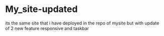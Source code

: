 # My_site-updated
its the same site that i have deployed in the repo of mysite but with update of 2 new feature responsive and taskbar
